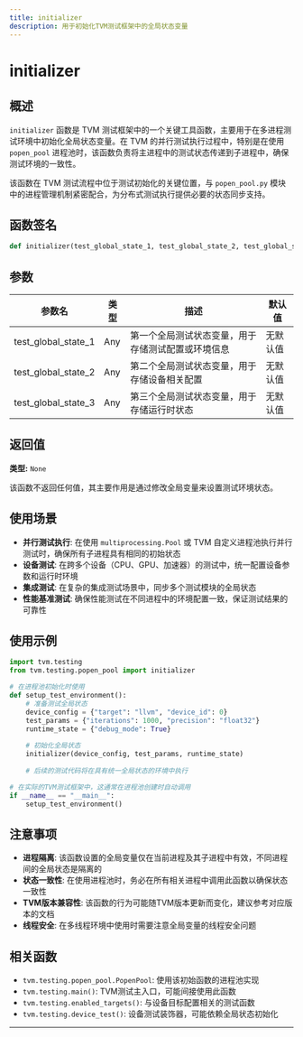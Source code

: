 ```yaml
---
title: initializer
description: 用于初始化TVM测试框架中的全局状态变量
---
```


# initializer

## 概述

`initializer` 函数是 TVM 测试框架中的一个关键工具函数，主要用于在多进程测试环境中初始化全局状态变量。在 TVM 的并行测试执行过程中，特别是在使用 `popen_pool` 进程池时，该函数负责将主进程中的测试状态传递到子进程中，确保测试环境的一致性。

该函数在 TVM 测试流程中位于测试初始化的关键位置，与 `popen_pool.py` 模块中的进程管理机制紧密配合，为分布式测试执行提供必要的状态同步支持。

## 函数签名

```python
def initializer(test_global_state_1, test_global_state_2, test_global_state_3):
```

## 参数

| 参数名 | 类型 | 描述 | 默认值 |
|--------|------|------|--------|
| test_global_state_1 | Any | 第一个全局测试状态变量，用于存储测试配置或环境信息 | 无默认值 |
| test_global_state_2 | Any | 第二个全局测试状态变量，用于存储设备相关配置 | 无默认值 |
| test_global_state_3 | Any | 第三个全局测试状态变量，用于存储运行时状态 | 无默认值 |

## 返回值

**类型:** `None`

该函数不返回任何值，其主要作用是通过修改全局变量来设置测试环境状态。

## 使用场景

- **并行测试执行**: 在使用 `multiprocessing.Pool` 或 TVM 自定义进程池执行并行测试时，确保所有子进程具有相同的初始状态
- **设备测试**: 在跨多个设备（CPU、GPU、加速器）的测试中，统一配置设备参数和运行时环境
- **集成测试**: 在复杂的集成测试场景中，同步多个测试模块的全局状态
- **性能基准测试**: 确保性能测试在不同进程中的环境配置一致，保证测试结果的可靠性

## 使用示例

```python
import tvm.testing
from tvm.testing.popen_pool import initializer

# 在进程池初始化时使用
def setup_test_environment():
    # 准备测试全局状态
    device_config = {"target": "llvm", "device_id": 0}
    test_params = {"iterations": 1000, "precision": "float32"}
    runtime_state = {"debug_mode": True}
    
    # 初始化全局状态
    initializer(device_config, test_params, runtime_state)
    
    # 后续的测试代码将在具有统一全局状态的环境中执行

# 在实际的TVM测试框架中，这通常在进程池创建时自动调用
if __name__ == "__main__":
    setup_test_environment()
```

## 注意事项

- **进程隔离**: 该函数设置的全局变量仅在当前进程及其子进程中有效，不同进程间的全局状态是隔离的
- **状态一致性**: 在使用进程池时，务必在所有相关进程中调用此函数以确保状态一致性
- **TVM版本兼容性**: 该函数的行为可能随TVM版本更新而变化，建议参考对应版本的文档
- **线程安全**: 在多线程环境中使用时需要注意全局变量的线程安全问题

## 相关函数

- `tvm.testing.popen_pool.PopenPool`: 使用该初始函数的进程池实现
- `tvm.testing.main()`: TVM测试主入口，可能间接使用此函数
- `tvm.testing.enabled_targets()`: 与设备目标配置相关的测试函数
- `tvm.testing.device_test()`: 设备测试装饰器，可能依赖全局状态初始化

---